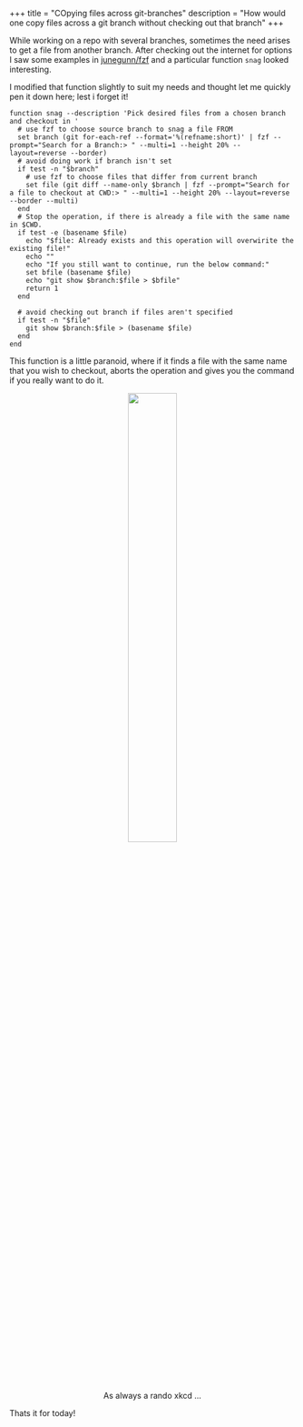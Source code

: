 +++
title = "COpying files across git-branches"
description = "How would one copy files across a git branch without checking out that branch"
+++


While working on a repo with several branches, sometimes the need arises to get a file from another branch.
After checking out the internet for options I saw some examples in [junegunn/fzf](https://github.com/junegunn/fzf/wiki/Examples-(fish)#git) and a particular function `snag` looked interesting.

I modified that function slightly to suit my needs and thought let me quickly pen it down here; lest i forget it!

```fish
function snag --description 'Pick desired files from a chosen branch and checkout in '
  # use fzf to choose source branch to snag a file FROM
  set branch (git for-each-ref --format='%(refname:short)' | fzf --prompt="Search for a Branch:> " --multi=1 --height 20% --layout=reverse --border)
  # avoid doing work if branch isn't set
  if test -n "$branch"
    # use fzf to choose files that differ from current branch
    set file (git diff --name-only $branch | fzf --prompt="Search for a file to checkout at CWD:> " --multi=1 --height 20% --layout=reverse --border --multi)
  end
  # Stop the operation, if there is already a file with the same name in $CWD.
  if test -e (basename $file)
    echo "$file: Already exists and this operation will overwirite the existing file!"
    echo ""
    echo "If you still want to continue, run the below command:"
    set bfile (basename $file)
    echo "git show $branch:$file > $bfile"
    return 1
  end

  # avoid checking out branch if files aren't specified
  if test -n "$file"
    git show $branch:$file > (basename $file)
  end
end
```

This function is a little paranoid, where if it finds a file with the same name that you wish to checkout, aborts the operation and gives you the command if you really want to do it.

<figure class="picture_cont" align=center>
<img width=45% source src="https://imgs.xkcd.com/comics/git_commit.png">
</img>
<figcaption>As always a rando xkcd ...</figcaption>
</figure>

 Thats it for today!
